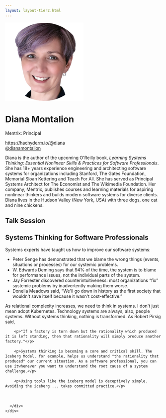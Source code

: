 ```yaml
---
layout: layout-tier2.html
---
```

<div class="container section featured-speaker">
    <div class="row">
      <div class="col-xs-12 col-sm-2 img-container">
        <img class="speaker-page-img" src="../img/speakers/Diana-Montalion-ON.png" />
        </div>
      <div class="col-xs-12 col-sm-10 copy-container">
        <h1 class="speaker-header">Diana Montalion</h1>
        <span class="speaker-subtitle">Mentrix: Principal</span>
        <p><a class="speaker-handle" href="https://hachyderm.io/@diana" target="_blank">https://hachyderm.io/@diana</a>
        <br>
        <a href="https://twitter.com/dianamontalion" target=”_blank”>@dianamontalion</a></p>
        <p>Diana is the author of the upcoming O'Reilly book, <em>Learning Systems Thinking: Essential Nonlinear Skills & Practices for Software Professionals</em>. She has 18+ years experience engineering and architecting software systems for organizations including Stanford, The Gates Foundation, Memorial Sloan Kettering and Teach For All. She has served as Principal Systems Architect for The Economist and The Wikimedia Foundation. Her company, Mentrix, publishes courses and learning materials for aspiring nonlinear thinkers and builds modern software systems for diverse clients. Diana lives in the Hudson Valley (New York, USA) with three dogs, one cat and nine chickens.</p>
        <h2>Talk Session</h2>
        <h2 class="gold">Systems Thinking for Software Professionals</h2>
       <p>Systems experts have taught us how to improve our software systems:</p>
        <ul>
          <li>Peter Senge has demonstrated that we blame the wrong things (events, situations or processes) for our systemic problems.</li>
          <li>W. Edwards Deming says that 94% of the time, the system is to blame for performance issues, not the individual parts of the system.</li>
          <li>Jay Forrester discovered counterintuitiveness: most organizations “fix” systemic problems by inadvertently making them worse.</li>
          <li>Donella Meadows said, “We'll go down in history as the first society that wouldn't save itself because it wasn't cost-effective.”</li>
        </ul>
        <p>As relational complexity increases, we need to think in systems. I don't just mean adopt Kubernetes. Technology systems are always, also, people systems. Without systems thinking, nothing is transformed. As Robert Pirsig said,</p>
        
        <p>"If a factory is torn down but the rationality which produced it is left standing, then that rationality will simply produce another factory."</p>
        
        <p>Systems thinking is becoming a core and critical skill. The Iceberg Model, for example, helps us understand "the rationality that produced" our current situation. As a software professional, you can use itwhenever you want to understand the root cause of a system challenge.</p>
        
        <p>Using tools like the iceberg model is deceptively simple. Avoiding the iceberg ... takes committed practice.</p>
        


      </div>
    </div>
  </div>
